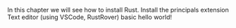 In this chapter we will see how to install Rust.
Install the principals extension
Text editor (using VSCode, RustRover)
basic hello world!